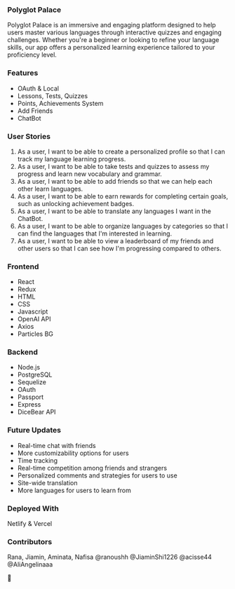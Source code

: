 ### Polyglot Palace 

Polyglot Palace is an immersive and engaging platform designed to help users master various languages through interactive quizzes and engaging challenges. Whether you're a beginner or looking to refine your language skills, our app offers a personalized learning experience tailored to your proficiency level.

### Features
- OAuth & Local 
- Lessons, Tests, Quizzes
- Points, Achievements System
- Add Friends
- ChatBot 

### User Stories 
1. As a user, I want to be able to create a personalized profile so that I can track my language learning progress.
2. As a user, I want to be able to take tests and quizzes to assess my progress and learn new vocabulary and grammar.
3. As a user, I want to be able to add friends so that we can help each other learn languages.
4. As a user, I want to be able to earn rewards for completing certain goals, such as unlocking achievement badges.
5. As a user, I want to be able to translate any languages I want in the ChatBot.
6. As a user, I want to be able to organize languages by categories so that I can find the languages that I'm interested in learning.
7. As a user, I want to be able to view a leaderboard of my friends and other users so that I can see how I'm progressing compared to others.

### Frontend 
- React
- Redux
- HTML
- CSS
- Javascript
- OpenAI API
- Axios
- Particles BG

### Backend
- Node.js
- PostgreSQL
- Sequelize
- OAuth
- Passport
- Express
- DiceBear API

### Future Updates 
- Real-time chat with friends
- More customizability options for users
- Time tracking
- Real-time competition among friends and strangers
- Personalized comments and strategies for users to use
- Site-wide translation
- More languages for users to learn from

### Deployed With
Netlify & Vercel

### Contributors
Rana, Jiamin, Aminata, Nafisa
@ranoushh
@JiaminShi1226
@acisse44
@AliAngelinaaa

🥳



